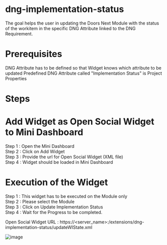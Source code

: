 # dng-implementation-status
The goal helps the user in updating the Doors Next Module with the status of the workitem in the specific DNG Attribute linked to the DNG Requirement.

# Prerequisites
DNG Attribute has to be defined so that Widget knows which attribute to be updated
Predefined DNG Attribute called "Implementation Status" is Project Properties

# Steps
# Add Widget as Open Social Widget to Mini Dashboard
Step 1 : Open the Mini Dashboard <br>
Step 2 : Click on Add Widget <br>
Step 3 : Provide the url for Open Social Widget (XML file) <br>
Step 4 : Widget should be loaded in Mini Dashboard <br>

# Execution of the Widget
Step 1 : This widget has to be executed on the Module only <br>
Step 2 : Please select the Module <br>
Step 3 : Click on Update Implementation Status <br>
Step 4 : Wait for the Progress to be completed. <br>

Open Social Widget URL : https://<server_name>:<port>/extensions/dng-implementation-status/updateWIState.xml <br>

![image](https://user-images.githubusercontent.com/4510706/155592714-4674a133-c595-4a76-9ae2-aefe6e94c13f.png)
